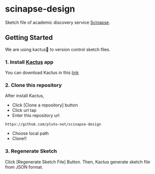 # scinapse-design

Sketch file of academic discovery service [Scinapse](https://scinapse.io).


## Getting Started

We are using kactus🌵 to version control sketch files.

### 1. Install [Kactus](https://kactus.io) app
You can download Kactus in this [link](https://github.com/kactus-io/kactus/releases/download/v0.3.12/Kactus-macos.zip)


### 2. Clone this repository
After install Kactus,
- Click [Clone a repository] button
- Click url tap
- Enter this repository url 
```
https://github.com/pluto-net/scinapse-design
```
- Choose local path
- Clone!!

### 3. Regenerate Sketch
Click [Regenerate Sketch File] Button. Then, Kactus generate sketch file from JSON format.
